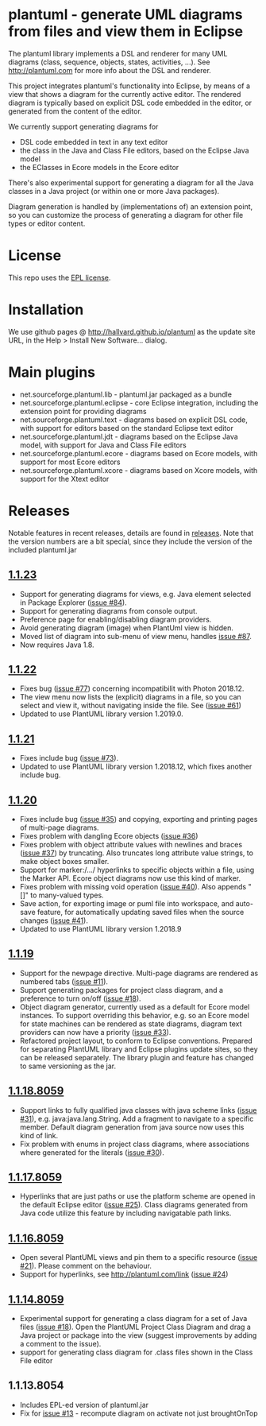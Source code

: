 # plantuml - generate UML diagrams from files and view them in Eclipse

The plantuml library implements a DSL and renderer for many UML diagrams (class, sequence, objects, states, activities, ...).
See http://plantuml.com for more info about the DSL and renderer.

This project integrates plantuml's functionality into Eclipse, by means of a view that shows a diagram for the currently active editor.
The rendered diagram is typically based on explicit DSL code embedded in the editor, or generated from the content of the editor.

We currently support generating diagrams for
- DSL code embedded in text in any text editor
- the class in the Java and Class File editors, based on the Eclipse Java model
- the EClasses in Ecore models in the Ecore editor

There's also experimental support for generating a diagram for all the Java classes in a Java project (or within one or more Java packages).

Diagram generation is handled by (implementations of) an extension point, so you can customize the process of generating a diagram for other file types or editor content.

# License

This repo uses the [EPL license](net.sourceforge.plantuml.feature/epl-v10.html). 

# Installation

We use github pages @ http://hallvard.github.io/plantuml as the update site URL, in the Help > Install New Software... dialog.

# Main plugins
- net.sourceforge.plantuml.lib - plantuml.jar packaged as a bundle
- net.sourceforge.plantuml.eclipse - core Eclipse integration, including the extension point for providing diagrams
- net.sourceforge.plantuml.text - diagrams based on explicit DSL code, with support for editors based on the standard Eclipse text editor
- net.sourceforge.plantuml.jdt - diagrams based on the Eclipse Java model, with support for Java and Class File editors
- net.sourceforge.plantuml.ecore - diagrams based on Ecore models, with support for most Ecore editors
- net.sourceforge.plantuml.xcore - diagrams based on Xcore models, with support for the Xtext editor

# Releases

Notable features in recent releases, details are found in [releases](../../releases).
Note that the version numbers are a bit special, since they include the version of the included plantuml.jar

## [1.1.23](../../releases/tag/1.1.23)
- Support for generating diagrams for views, e.g. Java element selected in Package Explorer ([issue #84](../../issues/84)).
- Support for generating diagrams from console output.
- Preference page for enabling/disabling diagram providers.
- Avoid generating diagram (image) when PlantUml view is hidden. 
- Moved list of diagram into sub-menu of view menu, handles [issue #87](../../issues/87).
- Now requires Java 1.8.

## [1.1.22](../../releases/tag/1.1.22)
- Fixes bug ([issue #77](../../issues/77)) concerning incompatibilit with Photon 2018.12.
- The view menu now lists the (explicit) diagrams in a file, so you can select and view it, without navigating inside the file. See ([issue #61](../../issues/61))
- Updated to use PlantUML library version 1.2019.0.

## [1.1.21](../../releases/tag/1.1.21)
- Fixes include bug ([issue #73](../../issues/73)).
- Updated to use PlantUML library version 1.2018.12, which fixes another include bug.

## [1.1.20](../../releases/tag/1.1.20)
- Fixes include bug ([issue #35](../../issues/35)) and copying, exporting and printing pages of multi-page diagrams.
- Fixes problem with dangling Ecore objects ([issue #36](../../issues/36))
- Fixes problem with object attribute values with newlines and braces ([issue #37](../../issues/37)) by truncating. Also truncates long attribute value strings, to make object boxes smaller.
- Support for marker:/.../ hyperlinks to specific objects within a file, using the Marker API. Ecore object diagrams now use this kind of marker.
- Fixes problem with missing void operation ([issue #40](../../issues/40)). Also appends "[]" to many-valued types.
- Save action, for exporting image or puml file into workspace, and auto-save feature, for automatically updating saved files when the source changes ([issue #41](../../issues/41)).
- Updated to use PlantUML library version 1.2018.9

## [1.1.19](../../releases/tag/1.1.19)
- Support for the newpage directive. Multi-page diagrams are rendered as numbered tabs ([issue #11](../../issues/11)).
- Support generating packages for project class diagram, and a preference to turn on/off ([issue #18](../../issues/18)).
- Object diagram generator, currently used as a default for Ecore model instances. To support overriding this behavior, e.g. so an Ecore model for state machines can be rendered as state diagrams, diagram text providers can now have a priority ([issue #33](../../issues/33)).
- Refactored project layout, to conform to Eclipse conventions. Prepared for separating PlantUML library and Eclipse plugins update sites, so they can be released separately. The library plugin and feature has changed to same versioning as the jar.

## [1.1.18.8059](../../releases/tag/1.1.18.8059)
- Support links to fully qualified java classes with java scheme links ([issue #31](../../issues/31)), e.g. java:java.lang.String. Add a fragment to navigate to a specific member. Default diagram generation from java source now uses this kind of link.
- Fix problem with enums in project class diagrams, where associations where generated for the literals ([issue #30](../../issues/30)).

## [1.1.17.8059](../../releases/tag/1.1.17.8059)
- Hyperlinks that are just paths or use the platform scheme are opened in the default Eclipse editor ([issue #25](../../issues/25)). Class diagrams generated from Java code utilize this feature by including navigatable path links.

## [1.1.16.8059](../../releases/tag/1.1.16.8059)
- Open several PlantUML views and pin them to a specific resource ([issue #21](../../issues/21)). Please comment on the behaviour.
- Support for hyperlinks, see http://plantuml.com/link ([issue #24](../../issues/24))

## [1.1.14.8059](../../releases/tag/v1.1.14.8059)
- Experimental support for generating a class diagram for a set of Java files ([issue #18](../../issues/18)). Open the PlantUML Project Class Diagram and drag a Java project or package into the view (suggest improvements by adding a comment to the issue).
- support for generating class diagram for .class files shown in the Class File editor

## 1.1.13.8054
- Includes EPL-ed version of plantuml.jar
- Fix for [issue #13](../../issues/13) - recompute diagram on activate not just broughtOnTop
